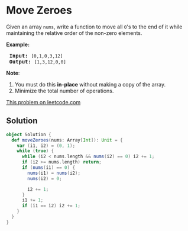 # Move Zeroes

<p>Given an array <code>nums</code>, write a function to move all <code>0</code>&#39;s to the end of it while maintaining the relative order of the non-zero elements.</p>
 
 <p><b>Example:</b></p>
 
 <pre>
 <b>Input:</b> <code>[0,1,0,3,12]</code>
 <b>Output:</b> <code>[1,3,12,0,0]</code></pre>
 
 <p><b>Note</b>:</p>
 
 <ol>
 <li>You must do this <b>in-place</b> without making a copy of the array.</li>
 <li>Minimize the total number of operations.</li>
 </ol>

[This problem on leetcode.com](https://leetcode.com/problems/move-zeroes/)

## Solution

```scala
object Solution {
  def moveZeroes(nums: Array[Int]): Unit = {
    var (i1, i2) = (0, 1);
    while (true) {
      while (i2 < nums.length && nums(i2) == 0) i2 += 1;
      if (i2 >= nums.length) return;
      if (nums(i1) == 0) {
        nums(i1) = nums(i2);
        nums(i2) = 0;

        i2 += 1;
      }
      i1 += 1;
      if (i1 == i2) i2 += 1;
    }
  }
}
```
